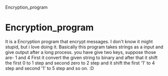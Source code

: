 Encryption_program
# Encryption_program
It is a Encryption program that encrypt messages.
I don't know it might stupid, but i love doing it.
Basically this program takes strings as a input and give output after a long process.
you have give two keys, suppose those are- 1 and 4
First it convert the given string to binary and after that it shift the first 0 to 1 step and second zero to 2 step
and it shift the first '1' to 4 step and second '1' to 5 step and so on. :D

